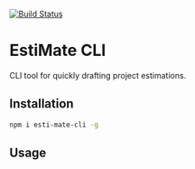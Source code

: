 [![Build Status](https://travis-ci.org/gsipos/esti-mate-cli.svg?branch=master)](https://travis-ci.org/gsipos/esti-mate-cli)

# EstiMate CLI

CLI tool for quickly drafting project estimations.

## Installation
```bash
npm i esti-mate-cli -g
```

## Usage

